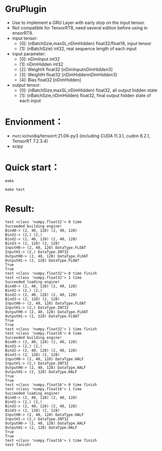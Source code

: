 # GruPlugin
+ Use to implement a GRU Layer with early stop on the input tensor.
+ Not compatible for TensorRT8, need several edition before using in ensorRT8.
+ input tensor:
    - [0]: (nBatchSzie,maxSL,nDimHidden)    float32/float16, input tensor
    - [1]: (nBatchSzie)                     int32,           real sequence length of each input
+ input parameter:
    - [0]: nDimInput                        int32
    - [1]: nDimHidden                       int32
    - [2]: WeightX                          float32 [nDimInput*nDimHidden*3]
    - [3]: WeightH                          float32 [nDimHidden*nDimHidden*3]
    - [4]: Bias                             float32 [nDimHidden]
+ output tensor:
    - [0]: (nBatchSize,maxSL,nDimHidden)    float32,        all output hidden state
    - [1]: (nBatchSzie,nDimHidden)          float32,        final output hidden state of each input

# Envionment：
+ nvcr.io/nvidia/tensorrt:21.06-py3 (including CUDA 11.3.1, cudnn 8.2.1, TensorRT 7.2.3.4)
+ scipy

# Quick start：
```shell
make

make test
```

# Result:
```
test <class 'numpy.float32'> 0 time
Succeeded building engine!
Bind0-> (2, 40, 128) (2, 40, 128)
Bind1-> (2,) (2,)
Bind2-> (2, 40, 128) (2, 40, 128)
Bind3-> (2, 128) (2, 128)
InputH0-> (2, 40, 128) DataType.FLOAT
InputH1-> (2,) DataType.INT32
OutputH0-> (2, 40, 128) DataType.FLOAT
OutputH1-> (2, 128) DataType.FLOAT
True
True
test <class 'numpy.float32'> 0 time finish
test <class 'numpy.float32'> 1 time
Succeeded loading engine!
Bind0-> (2, 40, 128) (2, 40, 128)
Bind1-> (2,) (2,)
Bind2-> (2, 40, 128) (2, 40, 128)
Bind3-> (2, 128) (2, 128)
InputH0-> (2, 40, 128) DataType.FLOAT
InputH1-> (2,) DataType.INT32
OutputH0-> (2, 40, 128) DataType.FLOAT
OutputH1-> (2, 128) DataType.FLOAT
True
True
test <class 'numpy.float32'> 1 time finish
test <class 'numpy.float16'> 0 time
Succeeded building engine!
Bind0-> (2, 40, 128) (2, 40, 128)
Bind1-> (2,) (2,)
Bind2-> (2, 40, 128) (2, 40, 128)
Bind3-> (2, 128) (2, 128)
InputH0-> (2, 40, 128) DataType.HALF
InputH1-> (2,) DataType.INT32
OutputH0-> (2, 40, 128) DataType.HALF
OutputH1-> (2, 128) DataType.HALF
True
True
test <class 'numpy.float16'> 0 time finish
test <class 'numpy.float16'> 1 time
Succeeded loading engine!
Bind0-> (2, 40, 128) (2, 40, 128)
Bind1-> (2,) (2,)
Bind2-> (2, 40, 128) (2, 40, 128)
Bind3-> (2, 128) (2, 128)
InputH0-> (2, 40, 128) DataType.HALF
InputH1-> (2,) DataType.INT32
OutputH0-> (2, 40, 128) DataType.HALF
OutputH1-> (2, 128) DataType.HALF
True
True
test <class 'numpy.float16'> 1 time finish
test finish!
```

